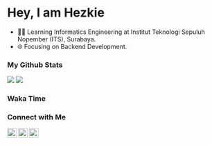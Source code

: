 # Hey, I am Hezkie

- 👨‍🎓 Learning Informatics Engineering at Institut Teknologi Sepuluh Nopember (ITS), Surabaya.
- 🌐 Focusing on Backend Development.

### My Github Stats

<img src='https://github-readme-stats.vercel.app/api?username=bazoka-kaka&show_icons=true&count_private=true&theme=dracula' />
<img src='https://github-readme-stats.vercel.app/api/top-langs/?username=bazoka-kaka&layout=compact&theme=dracula&langs_count=12' />

### Waka Time
<!--START_SECTION:waka-->
<!--END_SECTION:waka-->

### Connect with Me

[<img align='left' src='https://upload.wikimedia.org/wikipedia/commons/thumb/c/ca/LinkedIn_logo_initials.png/640px-LinkedIn_logo_initials.png' alt='linkedin' width='22px' />][linkedin]
[<img align='left' src='https://cdn-icons-png.flaticon.com/512/1006/1006669.png' alt='portofolio' width='22px' />][portofolio]
[<img align='left' src='https://cdn-icons-png.flaticon.com/512/2991/2991108.png' alt='Curiculum Vitae' width='22px' />][cv]

[linkedin]: https://www.linkedin.com/in/yehezkiel-wiradhika/
[portofolio]: https://portofolio-yehezkiel-wiradhika.herokuapp.com/
[cv]: https://yehezkiel-wiradhika-cv.netlify.app/
